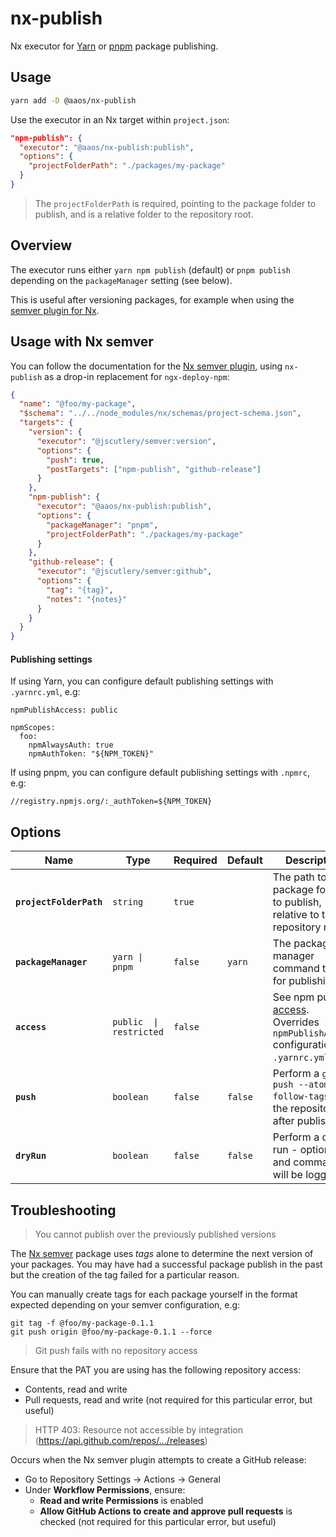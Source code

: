 # nx-publish

Nx executor for [Yarn](https://yarnpkg.com/) or [pnpm](https://pnpm.io/) package publishing.

## Usage

```bash
yarn add -D @aaos/nx-publish
```

Use the executor in an Nx target within `project.json`:

```json
"npm-publish": {
  "executor": "@aaos/nx-publish:publish",
  "options": {
    "projectFolderPath": "./packages/my-package"
  }
}
```

> The `projectFolderPath` is required, pointing to the package folder to publish, and is a relative folder to the repository root.

## Overview

The executor runs either `yarn npm publish` (default) or `pnpm publish` depending on the `packageManager` setting (see below).

This is useful after versioning packages, for example when using the [semver plugin for Nx](https://github.com/jscutlery/semver).

## Usage with Nx semver

You can follow the documentation for the [Nx semver plugin](https://github.com/jscutlery/semver), using `nx-publish` as a drop-in replacement for `ngx-deploy-npm`:

```json
{
  "name": "@foo/my-package",
  "$schema": "../../node_modules/nx/schemas/project-schema.json",
  "targets": {
    "version": {
      "executor": "@jscutlery/semver:version",
      "options": {
        "push": true,
        "postTargets": ["npm-publish", "github-release"]
      }
    },
    "npm-publish": {
      "executor": "@aaos/nx-publish:publish",
      "options": {
        "packageManager": "pnpm",
        "projectFolderPath": "./packages/my-package"
      }
    },
    "github-release": {
      "executor": "@jscutlery/semver:github",
      "options": {
        "tag": "{tag}",
        "notes": "{notes}"
      }
    }
  }
}
```

#### Publishing settings

If using Yarn, you can configure default publishing settings with `.yarnrc.yml`, e.g:

```
npmPublishAccess: public

npmScopes:
  foo:
    npmAlwaysAuth: true
    npmAuthToken: "${NPM_TOKEN}"
```

If using pnpm, you can configure default publishing settings with `.npmrc`, e.g:

```
//registry.npmjs.org/:_authToken=${NPM_TOKEN}
```

## Options

| Name                    | Type                    | Required | Default | Description                                                                                                                                |
| ----------------------- | ----------------------- | -------- | ------- | ------------------------------------------------------------------------------------------------------------------------------------------ |
| **`projectFolderPath`** | `string`                | `true`   |         | The path to the package folder to publish, relative to the repository root.                                                                |
| **`packageManager`**    | `yarn \| pnpm`          | `false`  | `yarn`  | The package manager command to use for publishing.                                                                                         |
| **`access`**            | `public  \| restricted` | `false`  |         | See npm publish [access](https://docs.npmjs.com/cli/v7/commands/npm-publish). Overrides `npmPublishAccess` configuration in `.yarnrc.yml`. |
| **`push`**              | `boolean`               | `false`  | `false` | Perform a `git push --atomic --follow-tags` to the repository after publish.                                                               |
| **`dryRun`**            | `boolean`               | `false`  | `false` | Perform a dry run - options and commands will be logged.                                                                                   |

## Troubleshooting

> You cannot publish over the previously published versions

The [Nx semver](https://github.com/jscutlery/semver/tree/main) package uses _tags_ alone to determine the next version of your packages. You may have had a successful package publish in the past but the creation of the tag failed for a particular reason.

You can manually create tags for each package yourself in the format expected depending on your semver configuration, e.g:

```
git tag -f @foo/my-package-0.1.1
git push origin @foo/my-package-0.1.1 --force
```

> Git push fails with no repository access

Ensure that the PAT you are using has the following repository access:

- Contents, read and write
- Pull requests, read and write (not required for this particular error, but useful)

> HTTP 403: Resource not accessible by integration (https://api.github.com/repos/.../releases)

Occurs when the Nx semver plugin attempts to create a GitHub release:

- Go to Repository Settings -> Actions -> General
- Under **Workflow Permissions**, ensure:
  - **Read and write Permissions** is enabled
  - **Allow GitHub Actions to create and approve pull requests** is checked (not required for this particular error, but useful)
